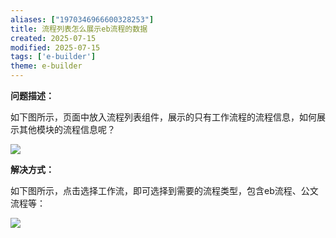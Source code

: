 ```yaml
---
aliases: ["1970346966600328253"]
title: 流程列表怎么展示eb流程的数据
created: 2025-07-15
modified: 2025-07-15
tags: ['e-builder']
theme: e-builder
---
```


**问题描述：**

如下图所示，页面中放入流程列表组件，展示的只有工作流程的流程信息，如何展示其他模块的流程信息呢？

![](a341eea718a7ba08c0b46dc691d79e5e.jpg)

**解决方式：**

如下图所示，点击选择工作流，即可选择到需要的流程类型，包含eb流程、公文流程等：

![](99582ac928e9e848c2872861e1116082.jpg)